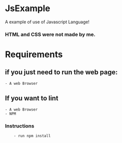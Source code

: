 # JsExample

A example of use of Javascript Language!<br>

### HTML and CSS were not made by me.

# Requirements

## if you just need to run the web page:
    - A web Browser
## If you want to lint
    - A web Browser
    - NPM

### Instructions
        - run npm install
